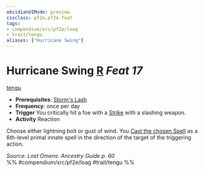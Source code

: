 ```yaml
---
obsidianUIMode: preview
cssclass: pf2e,pf2e-feat
tags:
- compendium/src/pf2e/loag
- trait/tengu
aliases: ["Hurricane Swing"]
---
```

# Hurricane Swing  [R](../../rules/core-rulebook/chapter-9-playing-the-game.md#Actions "Reaction") *Feat 17*  
[tengu](../../rules/traits/tengu-b1.md)  

- **Prerequisites**: [Storm's Lash](storms-lash-apg.md)
- **Frequency**: once per day
- **Trigger** You critically hit a foe with a [Strike](../../rules/actions/strike.md) with a slashing weapon.
- **Activity** Reaction

Choose either lightning bolt or gust of wind. You [Cast the chosen Spell](../../rules/actions/cast-a-spell.md) as a 6th-level primal innate spell in the direction of the target of the triggering action.

*Source: Lost Omens: Ancestry Guide p. 60*  
%% #compendium/src/pf2e/loag #trait/tengu %%